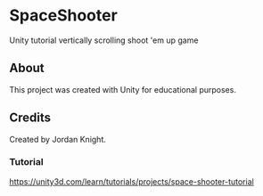 # SpaceShooter
Unity tutorial vertically scrolling shoot 'em up game

## About 

This project was created with Unity for educational purposes.

## Credits

Created by Jordan Knight.

### Tutorial

https://unity3d.com/learn/tutorials/projects/space-shooter-tutorial